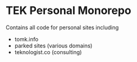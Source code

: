 # TEK Personal Monorepo

Contains all code for personal sites including

- tomk.info
- parked sites (various domains)
- teknologist.co (consulting)

